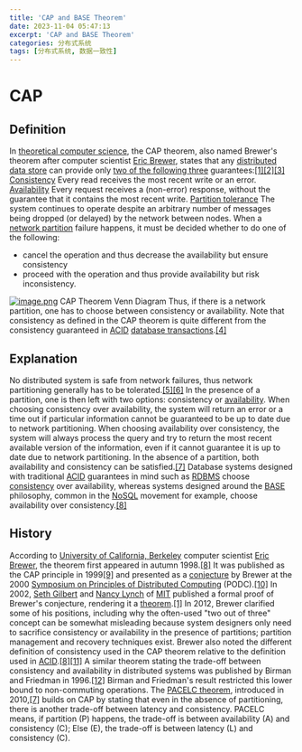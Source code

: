 ```yaml
---
title: 'CAP and BASE Theorem'
date: 2023-11-04 05:47:13
excerpt: 'CAP and BASE Theorem'
categories: 分布式系统
tags: [分布式系统, 数据一致性]
---
```


# CAP
## Definition
In [theoretical computer science](https://en.wikipedia.org/wiki/Theoretical_computer_science), the CAP theorem, also named Brewer's theorem after computer scientist [Eric Brewer](https://en.wikipedia.org/wiki/Eric_Brewer_(scientist)), states that any [distributed data store](https://en.wikipedia.org/wiki/Distributed_data_store) can provide only [two of the following three](https://en.wikipedia.org/wiki/Trilemma) guarantees:[[1]](https://en.wikipedia.org/wiki/CAP_theorem#cite_note-Gilbert_Lynch-1)[[2]](https://en.wikipedia.org/wiki/CAP_theorem#cite_note-2)[[3]](https://en.wikipedia.org/wiki/CAP_theorem#cite_note-3)
[Consistency](https://en.wikipedia.org/wiki/Consistency_model)
Every read receives the most recent write or an error.
[Availability](https://en.wikipedia.org/wiki/Availability)
Every request receives a (non-error) response, without the guarantee that it contains the most recent write.
[Partition tolerance](https://en.wikipedia.org/wiki/Network_partitioning)
The system continues to operate despite an arbitrary number of messages being dropped (or delayed) by the network between nodes.
When a [network partition](https://en.wikipedia.org/wiki/Network_partition) failure happens, it must be decided whether to do one of the following:

- cancel the operation and thus decrease the availability but ensure consistency
- proceed with the operation and thus provide availability but risk inconsistency.

[![image.png](https://cdn.nlark.com/yuque/0/2023/png/38373106/1698518185421-e55f0b31-6c77-4057-b5c0-33f08d2429d8.png#averageHue=%23d7e4b9&clientId=ucc119fa9-213c-4&from=paste&id=u33e5dcb9&originHeight=219&originWidth=220&originalType=url&ratio=1&rotation=0&showTitle=false&size=25893&status=done&style=none&taskId=ub22a2ee4-0555-4b31-96ed-9d0e0fa8082&title=)](https://en.wikipedia.org/wiki/File:CAP_Theorem_Venn_Diagram.png)
CAP Theorem Venn Diagram
Thus, if there is a network partition, one has to choose between consistency or availability. Note that consistency as defined in the CAP theorem is quite different from the consistency guaranteed in [ACID](https://en.wikipedia.org/wiki/ACID) [database transactions](https://en.wikipedia.org/wiki/Database_transaction).[[4]](https://en.wikipedia.org/wiki/CAP_theorem#cite_note-4)
## Explanation
No distributed system is safe from network failures, thus network partitioning generally has to be tolerated.[[5]](https://en.wikipedia.org/wiki/CAP_theorem#cite_note-5)[[6]](https://en.wikipedia.org/wiki/CAP_theorem#cite_note-6) In the presence of a partition, one is then left with two options: consistency or [availability](https://en.wikipedia.org/wiki/Availability). When choosing consistency over availability, the system will return an error or a time out if particular information cannot be guaranteed to be up to date due to network partitioning. When choosing availability over consistency, the system will always process the query and try to return the most recent available version of the information, even if it cannot guarantee it is up to date due to network partitioning.
In the absence of a partition, both availability and consistency can be satisfied.[[7]](https://en.wikipedia.org/wiki/CAP_theorem#cite_note-paclec-7)
Database systems designed with traditional [ACID](https://en.wikipedia.org/wiki/ACID) guarantees in mind such as [RDBMS](https://en.wikipedia.org/wiki/Relational_database_management_system) choose [consistency](https://en.wikipedia.org/wiki/Consistency_(database_systems)) over availability, whereas systems designed around the [BASE](https://en.wikipedia.org/wiki/Eventual_consistency) philosophy, common in the [NoSQL](https://en.wikipedia.org/wiki/NoSQL) movement for example, choose availability over consistency.[[8]](https://en.wikipedia.org/wiki/CAP_theorem#cite_note-Brewer2012-8)
## History
According to [University of California, Berkeley](https://en.wikipedia.org/wiki/University_of_California,_Berkeley) computer scientist [Eric Brewer](https://en.wikipedia.org/wiki/Eric_Brewer_(scientist)), the theorem first appeared in autumn 1998.[[8]](https://en.wikipedia.org/wiki/CAP_theorem#cite_note-Brewer2012-8) It was published as the CAP principle in 1999[[9]](https://en.wikipedia.org/wiki/CAP_theorem#cite_note-Brewer1999-9) and presented as a [conjecture](https://en.wikipedia.org/wiki/Conjecture) by Brewer at the 2000 [Symposium on Principles of Distributed Computing](https://en.wikipedia.org/wiki/Symposium_on_Principles_of_Distributed_Computing) (PODC).[[10]](https://en.wikipedia.org/wiki/CAP_theorem#cite_note-Brewer2000-10) In 2002, [Seth Gilbert](https://en.wikipedia.org/w/index.php?title=Seth_Gilbert&action=edit&redlink=1) and [Nancy Lynch](https://en.wikipedia.org/wiki/Nancy_Lynch) of [MIT](https://en.wikipedia.org/wiki/MIT) published a formal proof of Brewer's conjecture, rendering it a [theorem](https://en.wikipedia.org/wiki/Theorem).[[1]](https://en.wikipedia.org/wiki/CAP_theorem#cite_note-Gilbert_Lynch-1)
In 2012, Brewer clarified some of his positions, including why the often-used "two out of three" concept can be somewhat misleading because system designers only need to sacrifice consistency or availability in the presence of partitions; partition management and recovery techniques exist. Brewer also noted the different definition of consistency used in the CAP theorem relative to the definition used in [ACID](https://en.wikipedia.org/wiki/ACID).[[8]](https://en.wikipedia.org/wiki/CAP_theorem#cite_note-Brewer2012-8)[[11]](https://en.wikipedia.org/wiki/CAP_theorem#cite_note-:0-11)
A similar theorem stating the trade-off between consistency and availability in distributed systems was published by Birman and Friedman in 1996.[[12]](https://en.wikipedia.org/wiki/CAP_theorem#cite_note-12) Birman and Friedman's result restricted this lower bound to non-commuting operations.
The [PACELC theorem](https://en.wikipedia.org/wiki/PACELC_theorem), introduced in 2010,[[7]](https://en.wikipedia.org/wiki/CAP_theorem#cite_note-paclec-7) builds on CAP by stating that even in the absence of partitioning, there is another trade-off between latency and consistency. PACELC means, if partition (P) happens, the trade-off is between availability (A) and consistency (C); Else (E), the trade-off is between latency (L) and consistency (C).
